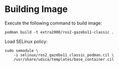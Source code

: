 # Building Image

Execute the following command to build image:
```
podman build -t extra2000/ros2-gazebo11-classic .
```

Load SELinux policy:
```
sudo semodule \
    -i selinux/ros2_gazebo11_classic_podman.cil \
    /usr/share/udica/templates/base_container.cil
```
